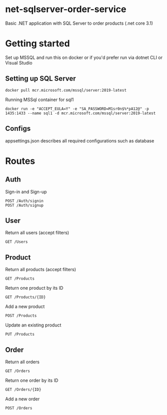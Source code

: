 # net-sqlserver-order-service
Basic .NET application with SQL Server to order products (.net core 3.1)

# Getting started
Set up MSSQL and run this on docker or if you'd prefer run via dotnet CLI or Visual Studio

## Setting up SQL Server
```
docker pull mcr.microsoft.com/mssql/server:2019-latest
```
Running MSSql container for sql1
```
docker run -e "ACCEPT_EULA=Y" -e "SA_PASSWORD=M1sr0n$%*pA12@" -p 1435:1433 --name sql1 -d mcr.microsoft.com/mssql/server:2019-latest
```

## Configs
appsettings.json describes all required configurations such as database

# Routes
## Auth
Sign-in and Sign-up
```
POST /Auth/signin
POST /Auth/signup
```

## User
Return all users (accept filters)
```
GET /Users
```

## Product
Return all products (accept filters)
```
GET /Products
```
Return one product by its ID
```
GET /Products/{ID}
```
Add a new product
```
POST /Products
```
Update an existing product
```
PUT /Products
```

## Order
Return all orders
```
GET /Orders
```
Return one order by its ID
```
GET /Orders/{ID}
```
Add a new order
```
POST /Orders
```